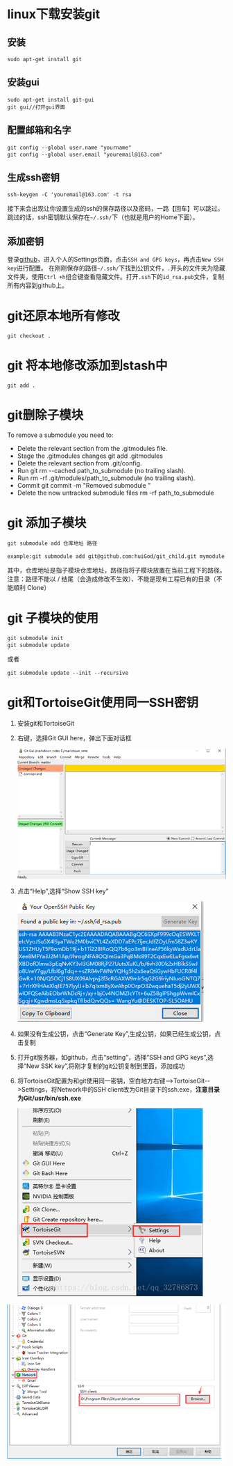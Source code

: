 

# linux下载安装git

## 安装

```
sudo apt-get install git
```

## 安装gui

```
sudo apt-get install git-gui
git gui//打开gui界面
```



## 配置邮箱和名字

```
git config --global user.name "yourname"
git config --global user.email "youremail@163.com"
```

## **生成ssh密钥**

```
ssh-keygen -C 'youremail@163.com' -t rsa
```

接下来会出现让你设置生成的ssh的保存路径以及密码，一路【回车】可以跳过。跳过的话，ssh密钥默认保存在`~/.ssh/`下（也就是用户的Home下面）。

## 添加密钥

登录[github](https://link.jianshu.com?t=https%3A%2F%2Fgithub.com)，进入个人的Settings页面，点击`SSH and GPG keys`，再点击`New SSH key`进行配置。
 在刚刚保存的路径`~/.ssh/`下找到公钥文件，`.`开头的文件夹为隐藏文件夹，使用`Ctrl +h`组合键查看隐藏文件。打开`.ssh`下的`id_rsa.pub`文件，复制所有内容到github上。

# git还原本地所有修改

```
git checkout . 
```



# git 将本地修改添加到stash中

```
git add .
```

# git删除子模块

To remove a submodule you need to:

- Delete the relevant section from the .gitmodules file.
- Stage the .gitmodules changes git add .gitmodules
- Delete the relevant section from .git/config.
- Run git rm --cached path_to_submodule (no trailing slash).
- Run rm -rf .git/modules/path_to_submodule (no trailing slash).
- Commit git commit -m "Removed submodule "
- Delete the now untracked submodule files rm -rf path_to_submodule



# git 添加子模块

```
git submodule add 仓库地址 路径
```

```
example:git submodule add git@github.com:huiGod/git_child.git mymodule
```



其中，仓库地址是指子模块仓库地址，路径指将子模块放置在当前工程下的路径。 
注意：路径不能以 / 结尾（会造成修改不生效）、不能是现有工程已有的目录（不能順利 Clone）

# git 子模块的使用

```
git submodule init
git submodule update
```

或者

```
git submodule update --init --recursive
```



# git和TortoiseGit使用同一SSH密钥

 

1. 安装git和TortoiseGit

2. 右键，选择Git GUI here，弹出下面对话框

   ![image-20200309222830090](images/image-20200309222830090.png)

3. 点击“Help”,选择“Show SSH key”

   ![image-20200309222945192](images/image-20200309222945192.png)

4. 如果没有生成公钥，点击“Generate Key”,生成公钥，如果已经生成公钥，点击复制

5. 打开git服务器，如github，点击“setting”，选择“SSH and GPG keys”,选择“New SSK key”,将刚才复制的git公钥复制到里面，添加成功

6. 将TortoiseGit配置为和git使用同一密钥，空白地方右键-->TortoiseGit-->Settings，将Network中的SSH client改为Git目录下的ssh.exe，**注意目录为Git/usr/bin/ssh.exe**

   ![image-20200309223614512](images/image-20200309223614512.png)

![image-20200309223651952](images/image-20200309223651952.png)



